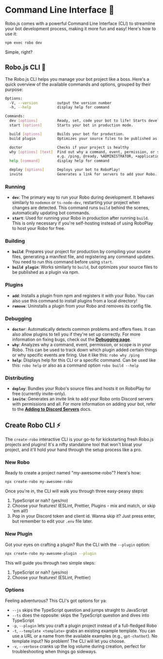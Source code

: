 # Command Line Interface 🔨

Robo.js comes with a powerful Command Line Interface (CLI) to streamline your bot development process, making it more fun and easy! Here's how to use it:

```bash
npm exec robo dev
```

Simple, right?

## Robo.js CLI 🌟

The Robo.js CLI helps you manage your bot project like a boss. Here's a quick overview of the available commands and options, grouped by their purpose:

```sh
Options:
  -V, --version         output the version number
  -h, --help            display help for command

Commands:
  dev [options]         Ready, set, code your bot to life! Starts development mode.
  start [options]       Starts your bot in production mode.

  build [options]       Builds your bot for production.
  build plugin          Optimizes your source files to be published as a plugin via npm.

  doctor                Checks if your project is healthy
  why [options] [text]  Find out why a command, event, permission, or scope is in your Robo.
                        e.g. /ping, @ready, %ADMINISTRATOR, +applications.commands
  help [command]        display help for command

  deploy [options]      Deploys your bot to RoboPlay!
  invite                Generates a link for servers to add your Robo.
```

### Running

- **`dev`**: The primary way to run your Robo during development. It behaves similarly to `nodemon` or `ts-node-dev`, restarting your project when changes are detected. This command runs `build` behind the scenes, automatically updating bot commands.
- **`start`**: Used for running your Robo in production after running `build`. This is only necessary if you're self-hosting instead of using RoboPlay to host your Robo for free.

### Building

- **`build`**: Prepares your project for production by compiling your source files, generating a manifest file, and registering any command updates. You need to run this command before using `start`.
- **`build plugin`**: Works similarly to `build`, but optimizes your source files to be published as a plugin via npm.

### Plugins

- **`add`**: Installs a plugin from npm and registers it with your Robo. You can also use this command to install plugins from a local directory!
- **`remove`**: Uninstalls a plugin from your Robo and removes its config file.

### Debugging

- **`doctor`**: Automatically detects common problems and offers fixes. It can also allow plugins to tell you if they're set up correctly. For more information on fixing bugs, check out the **[Debugging page](/docs/advanced/debugging)**.
- **`why`**: Analyzes why a command, event, permission, or scope is in your Robo. This can be used to track down which plugin added certain things or why specific events are firing. Use it like this: `robo why /ping`
- **`help`**: Displays help for this CLI or a specific command. Can be used like this: `robo help` or also as a command option `robo build --help`

### Distributing

- **`deploy`**: Bundles your Robo's source files and hosts it on RoboPlay for free (currently invite-only).
- **`invite`**: Generates an invite link to add your Robo onto Discord servers with permissions and all. For more information on adding your bot, refer to the **[Adding to Discord Servers](/docs/adding-to-server)** docs.

## Create Robo CLI ⚡

The `create-robo` interactive CLI is your go-to for kickstarting fresh Robo.js projects and plugins! It's a nifty standalone tool that won't bloat your project, and it'll hold your hand through the setup process like a pro.

### New Robo

Ready to create a project named "my-awesome-robo"? Here's how:

```bash
npx create-robo my-awesome-robo
```

Once you're in, the CLI will walk you through three easy-peasy steps:

1. TypeScript or nah? (yes/no)
2. Choose your features! (ESLint, Prettier, Plugins - mix and match, or skip 'em all!)
3. Pop in your Discord token and client id. Wanna skip it? Just press enter, but remember to edit your `.env` file later.

### New Plugin

Got your eyes on crafting a plugin? Run the CLI with the `--plugin` option:

```bash
npx create-robo my-awesome-plugin --plugin
```

This will guide you through two simple steps:

1. TypeScript or nah? (yes/no)
2. Choose your features! (ESLint, Prettier)

### Options

Feeling adventurous? This CLI's got options for ya:

- `--js` skips the TypeScript question and jumps straight to JavaScript
- `--ts` does the opposite: skips the TypeScript question and dives into TypeScript
- `-p`, `--plugin` lets you craft a plugin project instead of a full-fledged Robo
- `-t`, `--template <template>` grabs an existing example template. You can use a URL or a name from the available examples (e.g., `gpt-chatbot`). No template input? No problem! The CLI will let you choose.
- `-v`, `--verbose` cranks up the log volume during creation, perfect for troubleshooting when things go sideways.
